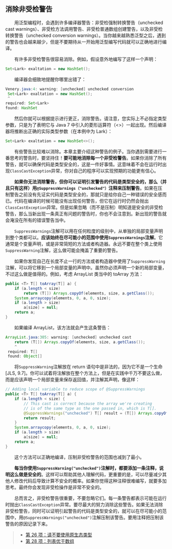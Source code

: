 ## 消除非受检警告

&emsp;&emsp;用泛型编程时，会遇到许多编译器警告：非受检强制转换警告（unchecked cast warnings）、非受检方法调用警告、非受检普通数组创建警告，以及非受检转换警告（unchecked conversion warnings）。当你越来越熟悉泛型之后，遇到的警告也会越来越少，但是不要期待从一开始用泛型编写代码就可以正确地进行编译。

&emsp;&emsp;有许多非受检警告很容易消除。例如，假设意外地编写了这样一个声明：

```java
Set<Lark> exaltation = new HashSet();
```

&emsp;&emsp;编译器会细致地提醒你哪里出错了：

```java
Venery.java:4: warning: [unchecked] unchecked conversion
 Set<Lark> exaltation = new HashSet();
 ^
required: Set<Lark>
found: HashSet
```

&emsp;&emsp;然后你就可以根据提示进行更正，消除警告。请注意，您实际上不必指定类型参数，只是为了表明它与 Java 7 中引入的菱形运算符（<>）一起出现。然后编译器将推断出正确的实际类型参数（在本例中为 Lark）：

```java
Set<Lark> exaltation = new HashSet<>();
```

&emsp;&emsp;有些警告比较难以消除。本章主要介绍这种警告的例子。当你遇到需要进行一番思考的警告时，要坚持住！**要可能地消除每一个非受检警告**。如果你消除了所有警告，就可以确保代码是类型安全的，这是一件好事情。这意味着不会在运行时出现`ClassCastException`异常，你对自己的程序可以实现预期的功能更有信心。

&emsp;&emsp;**如果你无法消除警告，但你可以证明引发警告的代码是类型安全的，那么（并且只有这样）用`@SuppressWarnings（"unchecked"）`注释来压制警告**。如果在压制警告之前没有先证实代码是类型安全的，那就只是给你自己一种错误的安全感而已。代码在编译的时候可能没有出现任何警告，但它在运行时仍然会抛出`ClassCastException`异常。但是如果忽略（而不是压制）明知道是安全的非受检警告，那么当新出现一条真正有问题的警告时，你也不会注意到。新出现的警告就会淹没在所有的错误警告当中。

&emsp;&emsp;`SuppressWarnings`注解可以用在任何粒度的级别中，从单独的局部变量声明到整个类都可以。**应该始终在尽可能小的范围中使用`SuppressWarnings`注解**。它通常是个变量声明，或是非常简短的方法或者构造器。永远不要在整个类上使用`SuppressWarning`注解，这么做可能会掩盖了重要的警告。

&emsp;&emsp;如果你发现自己在长度不止一行的方法或者构造器中使用了`SuppressWarning`注解，可以将它移到一个局部变量的声明中。虽然你必须声明一个新的局部变量，不过这么做是值得的。例如，考虑 ArrayList 类当中的 toArray 方法：

```java
public <T> T[] toArray(T[] a) {
    if (a.length < size)
        return (T[]) Arrays.copyOf(elements, size, a.getClass());
    System.arraycopy(elements, 0, a, 0, size);
    if (a.length > size)
        a[size] = null;
    return a;
}
```

&emsp;&emsp;如果编译 ArrayList，该方法就会产生这条警告：

```java
ArrayList.java:305: warning: [unchecked] unchecked cast
    return (T[]) Arrays.copyOf(elements, size, a.getClass());
    ^
 required: T[]
 found: Object[]
```

&emsp;&emsp;将`SuppressWarning`注解放在 return 语句中是非法的，因为它不是一个生命[JLS, 9.7]。你可以试着将注解放在整个方法上，但是在实践中千万不要这么做，而是应该声明一个局部变量来保存返回值，并注解其声明，像这样：

```java
// Adding local variable to reduce scope of @SuppressWarnings
public <T> T[] toArray(T[] a) {
    if (a.length < size) {
        // This cast is correct because the array we're creating
        // is of the same type as the one passed in, which is T[].
        @SuppressWarnings("unchecked") T[] result = (T[]) Arrays.copyOf(elements, size, a.getClass());
        return result;
    }
    System.arraycopy(elements, 0, a, 0, size);
    if (a.length > size)
        a[size] = null;
    return a;
}
```

&emsp;&emsp;这个方法可以正确地编译，压制非受检警告的范围也减到了最小。

&emsp;&emsp;**每当你使用`SuppressWarning("unchecked")`注解时，都要添加一条注释，说明这么做是安全的**。这样可以帮助其他人理解代码，更重要的是，可以尽量减少其他人修改代码后导致计算不安全的概率。如果你觉得这种注释很难编写，就要多加思考。最终你会发现非受检操作是非常不安全的。

&emsp;&emsp;总而言之，非受检警告很重要，不要忽略它们。每一条警告都表示可能在运行时抛出`ClassCastException`异常。要尽最大的努力消除这些警告。如果无法消除非受检警告，同时可以证明引起警告的代码是类型安全的，就可以在尽可能小的范围中，用`@SuppressWarnings("unchecked")`注解压制该警告。要用注释把压制该警告的原因记录下来。

> - [第 26 项：请不要使用原生态类型](https://gitee.com/lin-mt/effective-java-third-edition/blob/master/第05章：泛型/第26项：不要使用原生态类型.md)
> - [第 28 项：列表优于数组](https://gitee.com/lin-mt/effective-java-third-edition/blob/master/第05章：泛型/第28项：列表优先于数组.md)
